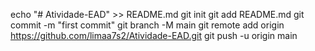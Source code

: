 echo "# Atividade-EAD" >> README.md
git init
git add README.md
git commit -m "first commit"
git branch -M main
git remote add origin https://github.com/limaa7s2/Atividade-EAD.git
git push -u origin main
